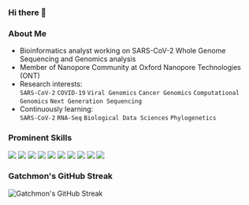### Hi there 👋

### About Me
* Bioinformatics analyst working on SARS-CoV-2 Whole Genome Sequencing and Genomics analysis
* Member of Nanopore Community at Oxford Nanopore Technologies (ONT)
* Research interests: <br>
  `SARS-CoV-2` `COVID-19` `Viral Genomics` `Cancer Genomics` `Computational Genomics` `Next Generation Sequencing`
* Continuously learning: <br>
  `SARS-CoV-2` `RNA-Seq` `Biological Data Sciences` `Phylogenetics`

### Prominent Skills
![](https://img.shields.io/badge/OS-Linux-informational?style=flat&logo=Linux&logoColor=white&color=007ACC)
![](https://img.shields.io/badge/OS-MacOS-informational?style=flat&logo=MacOS&logoColor=white&color=007ACC)
![](https://img.shields.io/badge/IDE-Jupyter-informational?style=flat&logo=Jupyter&logoColor=white&color=F37626)
![](https://img.shields.io/badge/IDE-R_Studio-informational?style=flat&logo=RStudio&logoColor=white&color=75AADB)
![](https://img.shields.io/badge/IDE-Pycharm-informational?style=flat&logo=Pycharm&logoColor=white&color=E0D600)
![](https://img.shields.io/badge/Language-Python-informational?style=flat&logo=Python&logoColor=white&color=3776AB)
![](https://img.shields.io/badge/Language-R-informational?style=flat&logo=R&logoColor=white&color=276DC3)
![](https://img.shields.io/badge/Language-Bash-informational?style=flat&logo=GNUBash&logoColor=white&color=4EAA25)
![](https://img.shields.io/badge/EDA-Pandas-informational?style=flat&logo=Pandas&logoColor=white&color=150458)
![](https://img.shields.io/badge/EDA-NumPy-informational?style=flat&logo=Numpy&logoColor=white&color=013243)

### Gatchmon's GitHub Streak
![Gatchmon's GitHub Streak](https://github-readme-streak-stats.herokuapp.com/?user=Gatchmon)
